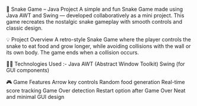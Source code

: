 🐍 Snake Game – Java Project
A simple and fun Snake Game made using Java AWT and Swing — developed collaboratively as a mini project. This game recreates the nostalgic snake gameplay with smooth controls and classic design.

💡 Project Overview
A retro-style Snake Game where the player controls the snake to eat food and grow longer, while avoiding collisions with the wall or its own body. The game ends when a collision occurs.

👨‍💻 Technologies Used :-
Java
AWT (Abstract Window Toolkit)
Swing (for GUI components)

🎮 Game Features
Arrow key controls
Random food generation
Real-time score tracking
Game Over detection
Restart option after Game Over
Neat and minimal GUI design
